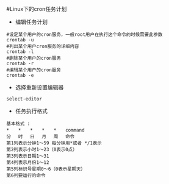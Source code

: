 #Linux下的cron任务计划

+ 编辑任务计划

```
#设定某个用户的cron服务，一般root用户在执行这个命令的时候需要此参数  
crontab -u
#列出某个用户cron服务的详细内容
crontab -l
#删除某个用户的cron服务
crontab -r
#编辑某个用户的cron服务
crontab -e 
```
+ 选择重新设置编辑器

```
select-editor
```
+ 任务执行格式

```
基本格式 : 
*　　*　　*　　*　　*　　command 
分　 时　 日　 月　 周　 命令 
第1列表示分钟1～59 每分钟用*或者 */1表示 
第2列表示小时1～23（0表示0点） 
第3列表示日期1～31 
第4列表示月份1～12 
第5列标识号星期0～6（0表示星期天） 
第6列要运行的命令 
```